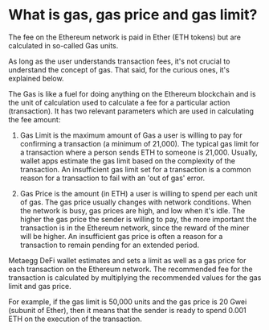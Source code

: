 # What is gas, gas price and gas limit?

The fee on the Ethereum network is paid in Ether (ETH tokens) but are calculated in so-called Gas units.

As long as the user understands transaction fees, it's not crucial to understand the concept of gas. That said, for the curious ones, it's explained below.

The Gas is like a fuel for doing anything on the Ethereum blockchain and is the unit of calculation used to calculate a fee for a particular action (transaction). It has two relevant parameters which are used in calculating the fee amount:

1) Gas Limit is the maximum amount of Gas a user is willing to pay for confirming a transaction (a minimum of 21,000). The typical gas limit for a transaction where a person sends ETH to someone is 21,000. Usually, wallet apps estimate the gas limit based on the complexity of the transaction. An insufficient gas limit set for a transaction is a common reason for a transaction to fail with an 'out of gas' error.

2) Gas Price is the amount (in ETH) a user is willing to spend per each unit of gas. The gas price usually changes with network conditions. When the network is busy, gas prices are high, and low when it's idle. The higher the gas price the sender is willing to pay, the more important the transaction is in the Ethereum network, since the reward of the miner will be higher. An insufficient gas price is often a reason for a transaction to remain pending for an extended period.

Metaegg DeFi wallet estimates and sets a limit as well as a gas price for each transaction on the Ethereum network. The recommended fee for the transaction is calculated by multiplying the recommended values for the gas limit and gas price.

For example, if the gas limit is 50,000 units and the gas price is 20 Gwei (subunit of Ether), then it means that the sender is ready to spend 0.001 ETH on the execution of the transaction.
